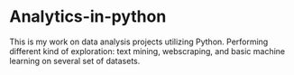 # Analytics-in-python

This is my work on data analysis projects utilizing Python. Performing different kind of exploration: text mining, webscraping, and basic machine learning on several set of datasets.


